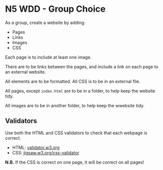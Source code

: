 # N5 WDD - Group Choice

As a group, create a website by adding:

* Pages
* Links
* Images
* CSS

Each page is to include at least one image.

There are to be links between the pages, and include a link on each page to an external website.

All elements are to be formatted.  All CSS is to be in an external file.

All pages, except `index.html` are to be in a folder, to help keep the website tidy.

All images are to be in another folder, to help keep the wwebsite tidy.

## Validators

Use both the HTML and CSS validators to check that each webpage is correct.

* HTML: [validator.w3.org](https://validator.w3.org/)
* CSS: [jigsaw.w3.org/css-validator](https://jigsaw.w3.org/css-validator/)

__N.B.__ If the CSS is correct on one page, it will be correct on all pages!